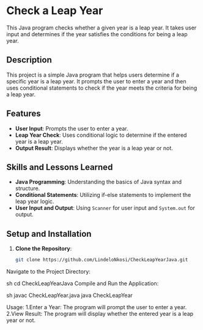 # Check a Leap Year

This Java program checks whether a given year is a leap year. It takes user input and determines if the year satisfies the conditions for being a leap year.

## Description

This project is a simple Java program that helps users determine if a specific year is a leap year. It prompts the user to enter a year and then uses conditional statements to check if the year meets the criteria for being a leap year.

## Features

- **User Input**: Prompts the user to enter a year.
- **Leap Year Check**: Uses conditional logic to determine if the entered year is a leap year.
- **Output Result**: Displays whether the year is a leap year or not.

## Skills and Lessons Learned

- **Java Programming**: Understanding the basics of Java syntax and structure.
- **Conditional Statements**: Utilizing if-else statements to implement the leap year logic.
- **User Input and Output**: Using `Scanner` for user input and `System.out` for output.

## Setup and Installation

1. **Clone the Repository**:
   ```sh
   git clone https://github.com/LindeloNkosi/CheckLeapYearJava.git
Navigate to the Project Directory:

sh
cd CheckLeapYearJava
Compile and Run the Application:

sh
javac CheckLeapYear.java
java CheckLeapYear

Usage:
1.Enter a Year: The program will prompt the user to enter a year.
2.View Result: The program will display whether the entered year is a leap year or not.

